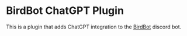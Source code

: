 # BirdBot ChatGPT Plugin

This is a plugin that adds ChatGPT integration to the [BirdBot](https://github.com/yeslayla/birdbot/) discord bot.
